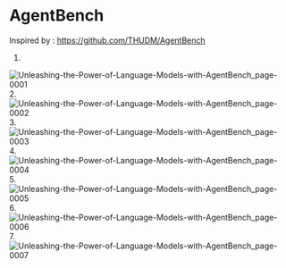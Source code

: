 # AgentBench

Inspired by : https://github.com/THUDM/AgentBench

1.
![Unleashing-the-Power-of-Language-Models-with-AgentBench_page-0001](https://github.com/Rakib-data-scientist/AgentBench/assets/137823730/238d069e-bb1f-4ad2-9f0c-416af17eb482)
2.
![Unleashing-the-Power-of-Language-Models-with-AgentBench_page-0002](https://github.com/Rakib-data-scientist/AgentBench/assets/137823730/d644de91-2511-4608-9e26-a082355ddb2a)
3.
![Unleashing-the-Power-of-Language-Models-with-AgentBench_page-0003](https://github.com/Rakib-data-scientist/AgentBench/assets/137823730/1e912847-348a-4d27-bdef-5a21f22e2d6f)
4.
![Unleashing-the-Power-of-Language-Models-with-AgentBench_page-0004](https://github.com/Rakib-data-scientist/AgentBench/assets/137823730/3b6c0790-8d73-4963-8190-863df25c9eca)
5.
![Unleashing-the-Power-of-Language-Models-with-AgentBench_page-0005](https://github.com/Rakib-data-scientist/AgentBench/assets/137823730/d0431cf7-2939-4649-a7c7-ebe75b95d0e8)
6.
![Unleashing-the-Power-of-Language-Models-with-AgentBench_page-0006](https://github.com/Rakib-data-scientist/AgentBench/assets/137823730/d768b14d-028d-4741-9c62-3c24e59f421e)
7.
![Unleashing-the-Power-of-Language-Models-with-AgentBench_page-0007](https://github.com/Rakib-data-scientist/AgentBench/assets/137823730/9d3b7079-00e3-40fa-8a11-0ca2bdcabb29)

